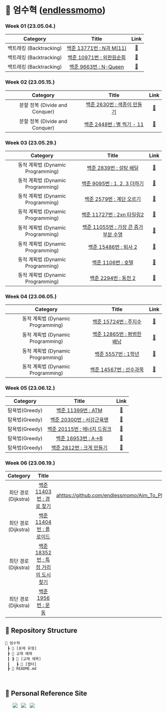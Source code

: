 # 🌱 엄수혁 ([endlessmomo](https://github.com/endlessmomo))

### Week 01 (23.05.04.)
| Category | Title | Link |
| :------: | :---: | :--: |
| 백트래킹 (Backtracking) | <a href="https://www.acmicpc.net/problem/15665">백준 13771번 : N과 M(11)</a> | <a href="https://github.com/sanghyuk2/Aim_To_Platinum/blob/main/%EC%97%84%EC%88%98%ED%98%81/%EB%B0%B1%ED%8A%B8%EB%9E%98%ED%82%B9(Backtracking)/BOJ_15665_N%EA%B3%BCM(11).java">🔗</a> |
| 백트래킹 (Backtracking) |  <a href="https://www.acmicpc.net/problem/10971">백준 10971번 : 외판원순회</a>  | <a href="https://github.com/sanghyuk2/Aim_To_Platinum/blob/main/%EC%97%84%EC%88%98%ED%98%81/%EB%B0%B1%ED%8A%B8%EB%9E%98%ED%82%B9(Backtracking)/BOJ_10971_%EC%99%B8%ED%8C%90%EC%9B%90%EC%88%9C%ED%9A%8C.java">🔗</a> |
| 백트래킹 (Backtracking) | <a href="https://www.acmicpc.net/problem/9663">백준 9663번 : N-Queen</a> | <a href="https://github.com/sanghyuk2/Aim_To_Platinum/blob/main/%EC%97%84%EC%88%98%ED%98%81/%EB%B0%B1%ED%8A%B8%EB%9E%98%ED%82%B9(Backtracking)/BOJ_9663_N-Queen.java">🔗</a> |

### Week 02 (23.05.15.)
| Category | Title | Link |
| :------: | :---: | :--: |
| 분할 정복 (Divide and Conquer) | <a href="https://www.acmicpc.net/problem/2630">백준 2630번 : 색종이 만들기</a> | <a href="https://www.google.com/">🔗</a> |
| 분할 정복 (Divide and Conquer) |  <a href="https://www.acmicpc.net/problem/2448">백준 2448번 : 별 찍기 - 11</a>  | <a href="https://www.google.com/">🔗</a> |

### Week 03 (23.05.29.)

|            Category            |                                     Title                                     |                   Link                   |
| :----------------------------: |:-----------------------------------------------------------------------------:| :--------------------------------------: |
| 동적 계획법 (Dynamic Programming) |      <a href="https://www.acmicpc.net/problem/2839">백준 2839번 : 설탕 배달</a>      | <a href="https://github.com/endlessmomo/Aim_To_Platinum/blob/main/%EC%97%84%EC%88%98%ED%98%81/%EB%8F%99%EC%A0%81%20%EA%B3%84%ED%9A%8D%EB%B2%95(Dynamic%20Programming)/BOJ_2839_%EC%84%A4%ED%83%95%EB%B0%B0%EB%8B%AC.java">🔗</a> |
| 동적 계획법 (Dynamic Programming) |   <a href="https://www.acmicpc.net/problem/9095">백준 9095번 : 1, 2, 3 더하기</a>   | <a href="https://github.com/endlessmomo/Aim_To_Platinum/blob/main/%EC%97%84%EC%88%98%ED%98%81/%EB%8F%99%EC%A0%81%20%EA%B3%84%ED%9A%8D%EB%B2%95(Dynamic%20Programming)/BOJ_9095_1%2C2%2C3%EB%8D%94%ED%95%98%EA%B8%B0.java">🔗</a> |
| 동적 계획법 (Dynamic Programming) |     <a href="https://www.acmicpc.net/problem/2579">백준 2579번 : 계단 오르기</a>      | <a href="https://github.com/endlessmomo/Aim_To_Platinum/blob/main/%EC%97%84%EC%88%98%ED%98%81/%EB%8F%99%EC%A0%81%20%EA%B3%84%ED%9A%8D%EB%B2%95(Dynamic%20Programming)/BOJ_2579_%EA%B3%84%EB%8B%A8%EC%98%A4%EB%A5%B4%EA%B8%B0.java">🔗</a> |
| 동적 계획법 (Dynamic Programming) |   <a href="https://www.acmicpc.net/problem/11727">백준 11727번 : 2xn 타일링2</a>    | <a href="https://github.com/endlessmomo/Aim_To_Platinum/blob/main/%EC%97%84%EC%88%98%ED%98%81/%EB%8F%99%EC%A0%81%20%EA%B3%84%ED%9A%8D%EB%B2%95(Dynamic%20Programming)/BOJ_11727_2xn%ED%83%80%EC%9D%BC%EB%A7%812.java">🔗</a> |
| 동적 계획법 (Dynamic Programming) | <a href="https://www.acmicpc.net/problem/11055">백준 11055번 : 가장 큰 증가 부분 수열</a> | <a href="https://github.com/endlessmomo/Aim_To_Platinum/blob/main/%EC%97%84%EC%88%98%ED%98%81/%EB%8F%99%EC%A0%81%20%EA%B3%84%ED%9A%8D%EB%B2%95(Dynamic%20Programming)/BOJ_11055_%EA%B0%80%EC%9E%A5%ED%81%B0%EC%A6%9D%EA%B0%80%ED%95%98%EB%8A%94%EB%B6%80%EB%B6%84%EC%88%98%EC%97%B4.java">🔗</a> |
| 동적 계획법 (Dynamic Programming) |     <a href="https://www.acmicpc.net/problem/15486">백준 15486번 : 퇴사 2</a>      | <a href="https://github.com/endlessmomo/Aim_To_Platinum/blob/main/%EC%97%84%EC%88%98%ED%98%81/%EB%8F%99%EC%A0%81%20%EA%B3%84%ED%9A%8D%EB%B2%95(Dynamic%20Programming)/BOJ_15486_%ED%87%B4%EC%82%AC2.java">🔗</a> |
| 동적 계획법 (Dynamic Programming) |       <a href="https://www.acmicpc.net/problem/1106">백준 1106번 : 호텔</a>        | <a href="https://github.com/endlessmomo/Aim_To_Platinum/blob/main/%EC%97%84%EC%88%98%ED%98%81/%EB%8F%99%EC%A0%81%20%EA%B3%84%ED%9A%8D%EB%B2%95(Dynamic%20Programming)/BOJ_1106_%ED%98%B8%ED%85%94.java">🔗</a> |
| 동적 계획법 (Dynamic Programming) |      <a href="https://www.acmicpc.net/problem/2294">백준 2294번 : 동전 2</a>       | <a href="https://github.com/endlessmomo/Aim_To_Platinum/blob/main/%EC%97%84%EC%88%98%ED%98%81/%EB%8F%99%EC%A0%81%20%EA%B3%84%ED%9A%8D%EB%B2%95(Dynamic%20Programming)/BOJ_2294_%EB%8F%99%EC%A0%842.java">🔗</a> |

### Week 04 (23.06.05.)
| Category | Title | Link |
| :------: | :---: | :--: |
| 동적 계획법 (Dynamic Programming) |      <a href="https://www.acmicpc.net/problem/15724">백준 15724번 : 주지수</a>      | <a href="https://github.com/endlessmomo/Aim_To_Platinum/blob/main/%EC%97%84%EC%88%98%ED%98%81/%EB%8F%99%EC%A0%81%20%EA%B3%84%ED%9A%8D%EB%B2%95(Dynamic%20Programming)/BOJ_15724_%EC%A3%BC%EC%A7%80%EC%88%98.java">🔗</a> |
| 동적 계획법 (Dynamic Programming) |    <a href="https://www.acmicpc.net/problem/12865">백준 12865번 : 평범한 배낭</a>     | <a href="https://github.com/endlessmomo/Aim_To_Platinum/blob/main/%EC%97%84%EC%88%98%ED%98%81/%EB%8F%99%EC%A0%81%20%EA%B3%84%ED%9A%8D%EB%B2%95(Dynamic%20Programming)/BOJ_12865_%ED%8F%89%EB%B2%94%ED%95%9C%20%EB%B0%B0%EB%82%AD.java">🔗</a> |
| 동적 계획법 (Dynamic Programming) |       <a href="https://www.acmicpc.net/problem/5557">백준 5557번 : 1학년</a>       | <a href="https://github.com/endlessmomo/Aim_To_Platinum/blob/main/%EC%97%84%EC%88%98%ED%98%81/%EB%8F%99%EC%A0%81%20%EA%B3%84%ED%9A%8D%EB%B2%95(Dynamic%20Programming)/BOJ_5557_1%ED%95%99%EB%85%84.java">🔗</a> |
| 동적 계획법 (Dynamic Programming) |      <a href="https://www.acmicpc.net/problem/14567">백준 14567번 : 선수과목</a>      | <a href="https://github.com/endlessmomo/Aim_To_Platinum/blob/main/%EC%97%84%EC%88%98%ED%98%81/%EB%8F%99%EC%A0%81%20%EA%B3%84%ED%9A%8D%EB%B2%95(Dynamic%20Programming)/BOJ_14567_%EC%84%A0%EC%88%98%EA%B3%BC%EB%AA%A9.java">🔗</a> |

### Week 05 (23.06.12.)

|    Category    |                                  Title                                  |                          Link                          |
| :------------: |:-----------------------------------------------------------------------:| :----------------------------------------------------: |
| 탐욕법(Greedy) |   <a href="https://www.acmicpc.net/problem/11399">백준 11399번 : ATM</a>   | <a href="https://github.com/endlessmomo/Aim_To_Platinum/blob/main/%EC%97%84%EC%88%98%ED%98%81/%ED%83%90%EC%9A%95%EB%B2%95(Greedy)/BOJ_11399_ATM.java">🔗</a> |
| 탐욕법(Greedy) |  <a href="https://www.acmicpc.net/problem/20300">백준 20300번 : 서강근육맨</a>  | <a href="https://github.com/endlessmomo/Aim_To_Platinum/blob/main/%EC%97%84%EC%88%98%ED%98%81/%ED%83%90%EC%9A%95%EB%B2%95(Greedy)/BOJ_20300_%EC%84%9C%EA%B0%95%EA%B7%BC%EC%9C%A1%EB%A7%A8.java">🔗</a>  |
| 탐욕법(Greedy) | <a href="https://www.acmicpc.net/problem/20115">백준 20115번 : 에너지 드링크</a> | <a href="https://github.com/endlessmomo/Aim_To_Platinum/blob/main/%EC%97%84%EC%88%98%ED%98%81/%ED%83%90%EC%9A%95%EB%B2%95(Greedy)/BOJ_20115_%EC%97%90%EB%84%88%EC%A7%80%20%EB%93%9C%EB%A7%81%ED%81%AC.java">🔗</a> |
| 탐욕법(Greedy) |  <a href="https://www.acmicpc.net/problem/16953">백준 16953번 : A->B</a>   | <a href="https://github.com/endlessmomo/Aim_To_Platinum/blob/main/%EC%97%84%EC%88%98%ED%98%81/%ED%83%90%EC%9A%95%EB%B2%95(Greedy)/BOJ_16953_A-B.java">🔗</a> |
| 탐욕법(Greedy) |  <a href="https://www.acmicpc.net/problem/2812">백준 2812번 : 크게 만들기</a>   | <a href="https://github.com/endlessmomo/Aim_To_Platinum/blob/main/%EC%97%84%EC%88%98%ED%98%81/%ED%83%90%EC%9A%95%EB%B2%95(Greedy)/BOJ_2812_%ED%81%AC%EA%B2%8C_%EB%A7%8C%EB%93%A4%EA%B8%B0.java">🔗</a> |

### Week 06 (23.06.19.)
|    Category     |                                    Title                                     |                          Link                          |
|:---------------:|:----------------------------------------------------------------------------:| :----------------------------------------------------: |
| 최단 경로(Dijkstra) |    <a href="https://www.acmicpc.net/problem/11403">백준 11403번 : 경로 찾기</a>     | <ahttps://github.com/endlessmomo/Aim_To_Platinum/blob/main/%EC%97%84%EC%88%98%ED%98%81/%EC%B5%9C%EB%8B%A8%20%EA%B2%BD%EB%A1%9C(Dijkstra)/BOJ_11403_%EA%B2%BD%EB%A1%9C_%EC%B0%BE%EA%B8%B0.java">🔗</a> |
| 최단 경로(Dijkstra) |     <a href="https://www.acmicpc.net/problem/11404">백준 11404번 : 플로이드</a>     | <a href="https://github.com/endlessmomo/Aim_To_Platinum/blob/main/%EC%97%84%EC%88%98%ED%98%81/%EC%B5%9C%EB%8B%A8%20%EA%B2%BD%EB%A1%9C(Dijkstra)/BOJ_11404_%ED%94%8C%EB%A1%9C%EC%9D%B4%EB%93%9C.java">🔗</a>  |
| 최단 경로(Dijkstra) | <a href="https://www.acmicpc.net/problem/18352">백준 18352번 : 특정 거리의 도시 찾기</a> | <a href="https://github.com/endlessmomo/Aim_To_Platinum/blob/main/%EC%97%84%EC%88%98%ED%98%81/%EC%B5%9C%EB%8B%A8%20%EA%B2%BD%EB%A1%9C(Dijkstra)/BOJ_18352_%ED%8A%B9%EC%A0%95_%EA%B1%B0%EB%A6%AC%EC%9D%98_%EB%8F%84%EC%8B%9C_%EC%B0%BE%EA%B8%B0.java">🔗</a> |
| 최단 경로(Dijkstra) |       <a href="https://www.acmicpc.net/problem/1956">백준 1956번 : 운동</a>       | <a href="https://github.com/endlessmomo/Aim_To_Platinum/blob/main/%EC%97%84%EC%88%98%ED%98%81/%EC%B5%9C%EB%8B%A8%20%EA%B2%BD%EB%A1%9C(Dijkstra)/BOJ_1956_%EC%9A%B4%EB%8F%99.java">🔗</a> |

## 📍 Repository Structure

```
📂 엄수혁
 ┣ 📂 [문제 유형]
 ┣ 📂 교재 예제
 ┃ ┣ 📂 [교재 제목]
 ┃   ┣ 📂 [챕터]
 ┣ 📜 README.md
```
<br>

## 📍 Personal Reference Site
&nbsp;&nbsp;&nbsp;&nbsp;&nbsp; <a href="https://blog.naver.com/b1urrr"><img src="https://img.shields.io/badge/Naver-03C75A?style=for-the-badge&logo=naver&logoColor=white"></a> &nbsp; <a href="https://teal-floss-6e7.notion.site/Java-Syntax-and-Concepts-dc9253f0d556426e855ca129f54f9e61"><img src="https://img.shields.io./badge/Java-000000?style=for-the-badge&logo=notion&logoColor=white"></a> &nbsp; <a href="https://teal-floss-6e7.notion.site/Algorithm-56f55387bbff4430a6ea9df06187d9ab"><img src="https://img.shields.io./badge/Algorithm-000000?style=for-the-badge&logo=notion&logoColor=white"></a>
